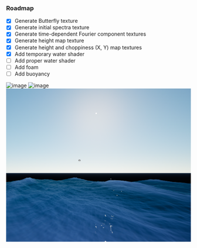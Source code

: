 ### Roadmap

- [x] Generate Butterfly texture
- [x] Generate initial spectra texture
- [x] Generate time-dependent Fourier component textures
- [x] Generate height map texture
- [x] Generate height and choppiness (X, Y) map textures
- [x] Add temporary water shader
- [ ] Add proper water shader
- [ ] Add foam
- [ ] Add buoyancy

<img width="1680" height="1066" alt="image" src="https://github.com/user-attachments/assets/075cbe46-3cb1-4715-8773-51b46e499ef5" />
<img width="1746" height="1219" alt="image" src="https://github.com/user-attachments/assets/bb95b313-def4-4af1-8f3f-44e2c8d3e21c" />
<img alt="image" src="LuhCalmPreview.png" />
